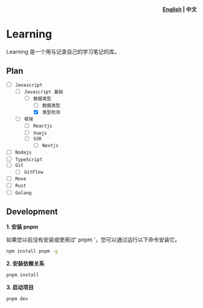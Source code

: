 <h4 align="right"><strong><a href="https://github.com/Belen-Luo/learning/blob/master/README.md">English</a></strong> | 中文</h4>

# Learning

Learning 是一个用与记录自己的学习笔记的库。

## Plan

- [ ] `Javascript`
  - [ ] `Javascript 基础`
    - [ ] `数据类型`
      - [ ] `数据类型`
      - [x] `类型检测`
  - [ ] `框架`
    - [ ] `Reactjs`
    - [ ] `Vuejs`
    - [ ] `SSR`
      - [ ] `Nextjs`
- [ ] `Nodejs`
- [ ] `TypeScript`
- [ ] `Git`
  - [ ] `GitFlow`
- [ ] `Move`
- [ ] `Rust`
- [ ] `Golang`

## Development

**1. 安装 pnpm**

如果您以前没有安装或使用过' pnpm '，您可以通过运行以下命令安装它。

```bash
npm install pnpm -g
```

**2. 安装依赖关系**

```bash
pnpm install
```

**3. 启动项目**

```bash
pnpm dev
```
